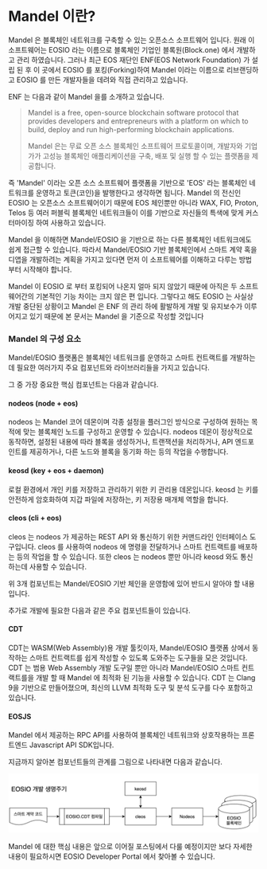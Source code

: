 # Mandel 이란?

Mandel 은 블록체인 네트워크를 구축할 수 있는 오픈소스 소프트웨어 입니다. 원래 이 소프트웨어는 EOSIO 라는 이름으로 블록체인 기업인 블록원(Block.one) 에서 개발하고 관리 하였습니다. 그러나 최근 EOS 재단인 ENF(EOS Network Foundation) 가 설립 된 후 이 곳에서 EOSIO 를 포킹(Forking)하여 Mandel 이라는 이름으로 리브랜딩하고 EOSIO 를 만든 개발자들을 데려와 직접 관리하고 있습니다.

ENF 는 다음과 같이 Mandel 을를 소개하고 있습니다.

> Mandel is a free, open-source blockchain software protocol that provides developers and entrepreneurs with a platform on which to build, deploy and run high-performing blockchain applications.
>
> Mandel 은는 무료 오픈 소스 블록체인 소프트웨어 프로토콜이며, 개발자와 기업가가 고성능 블록체인 애플리케이션을 구축, 배포 및 실행 할 수 있는 플랫폼을 제공합니다.

즉 'Mandel' 이라는 오픈 소스 소프트웨어 플랫폼을 기반으로 'EOS' 라는 블록체인 네트워크를 운영하고 토큰(코인)을 발행한다고 생각하면 됩니다. Mandel 의 전신인 EOSIO 는 오픈소스 소프트웨어이기 때문에 EOS 체인뿐만 아니라 WAX, FIO, Proton, Telos 등 여러 퍼블릭 블록체인 네트워크들이 이를 기반으로 자신들의 특색에 맞게 커스터마이징 하여 사용하고 있습니다.&#x20;

Mandel 을 이해하면 Mandel/EOSIO 을 기반으로 하는 다른 블록체인 네트워크에도 쉽게 접근할 수 있습니다. 따라서 Mandel/EOSIO 기반 블록체인에서 스마트 계약 혹을 디앱을 개발하려는 계획을 가지고 있다면 먼저 이 소프트웨어를 이해하고 다루는 방법 부터 시작해야 합니다.

Mandel 이 EOSIO 로 부터 포킹되어 나온지 얼마 되지 않았기 때문에 아직은 두 소프트웨어간의 기본적인 기능 차이는 크지 않은 편 입니다. 그렇다고 해도 EOSIO 는 사실상 개발 중단된 상황이고 Mandel 은 ENF 의 관리 하에 활발하게 개발 및 유지보수가 이루어지고 있기 때문에 본 문서는 Mandel 을 기준으로 작성할 것입니다

### Mandel 의 구성 요소

Mandel/EOSIO 플랫폼은 블록체인 네트워크를 운영하고 스마트 컨트랙트를 개발하는데 필요한 여러가지 주요 컴포넌트와 라이브러리들을 가지고 있습니다.

그 중 가장 중요한 핵심 컴포넌트는 다음과 같습니다.

#### nodeos (node + eos)

nodeos 는 Mandel 코어 데몬이며 각종 설정을 플러그인 방식으로 구성하여 원하는 목적에 맞는 블록체인 노드를 구성하고 운영할 수 있습니다. nodeos 데몬이 정상적으로 동작하면, 설정된 내용에 따라 블록을 생성하거나, 트랜잭션을 처리하거나, API 엔드포인트를 제공하거나, 다른 노드와 블록을 동기화 하는 등의 작업을 수행합니다.

#### keosd (key + eos + daemon)

로컬 환경에서 개인 키를 저장하고 관리하기 위한 키 관리용 데몬입니다. keosd 는 키를 안전하게 암호화하여 지갑 파일에 저장하는, 키 저장용 매개체 역할을 합니다.

#### cleos (cli + eos)

cleos 는 nodeos 가 제공하는 REST API 와 통신하기 위한 커맨드라인 인터페이스 도구입니다. cleos 를 사용하여 nodeos 에 명령을 전달하거나 스마트 컨트랙트를 배포하는 등의 작업을 할 수 있습니다. 또한 cleos 는 nodeos 뿐만 아니라 keosd 와도 통신 하는데 사용할 수 있습니다.

위 3개 컴포넌트는 Mandel/EOSIO 기반 체인을 운영함에 있어 반드시 알아야 할 내용입니다.

추가로 개발에 필요한 다음과 같은 주요 컴포넌트들이 있습니다.

#### CDT

CDT는 WASM(Web Assembly)용 개발 툴킷이자, Mandel/EOSIO 플랫폼 상에서 동작하는 스마트 컨트랙트를 쉽게 작성할 수 있도록 도와주는 도구들을 모은 것입니다. CDT 는 범용 Web Assembly 개발 도구일 뿐만 아니라 Mandel/EOSIO 스마트 컨트랙트를을 개발 할 때 Mandel 에 최적화 된 기능을 사용할 수 있습니다. CDT 는 Clang 9을 기반으로 만들어졌으며, 최신의 LLVM 최적화 도구 및 분석 도구를 다수 포함하고 있습니다.

#### EOSJS

Mandel 에서 제공하는 RPC API를 사용하여 블록체인 네트워크와 상호작용하는 프론트엔드 Javascript API SDK입니다.

지금까지 알아본 컴포넌트들의 관계를 그림으로 나타내면 다음과 같습니다.

![](../.gitbook/assets/image.png)

Mandel 에 대한 핵심 내용은 앞으로 이어질 포스팅에서 다룰 예정이지만 보다 자세한 내용이 필요하시면 EOSIO Developer Portal 에서 찾아볼 수 있습니다.
